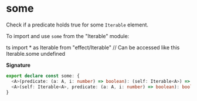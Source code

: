 # some

Check if a predicate holds true for some `Iterable` element.

To import and use `some` from the "Iterable" module:

ts
import \* as Iterable from "effect/Iterable"
// Can be accessed like this
Iterable.some
undefined

**Signature**

```ts
export declare const some: {
  <A>(predicate: (a: A, i: number) => boolean): (self: Iterable<A>) => boolean
  <A>(self: Iterable<A>, predicate: (a: A, i: number) => boolean): boolean
}
```
